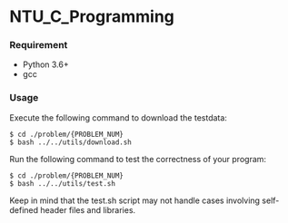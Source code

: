 # NTU_C_Programming

### Requirement

- Python 3.6+
- gcc

### Usage
Execute the following command to download the testdata:
```
$ cd ./problem/{PROBLEM_NUM}
$ bash ../../utils/download.sh
```

Run the following command to test the correctness of your program:
```
$ cd ./problem/{PROBLEM_NUM}
$ bash ../../utils/test.sh
```

Keep in mind that the test.sh script may not handle cases involving self-defined header files and libraries.
